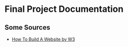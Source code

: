 # Final Project Documentation

## Some Sources
- [How To Build A Website by W3](https://www.w3schools.com/howto/howto_website.asp)
